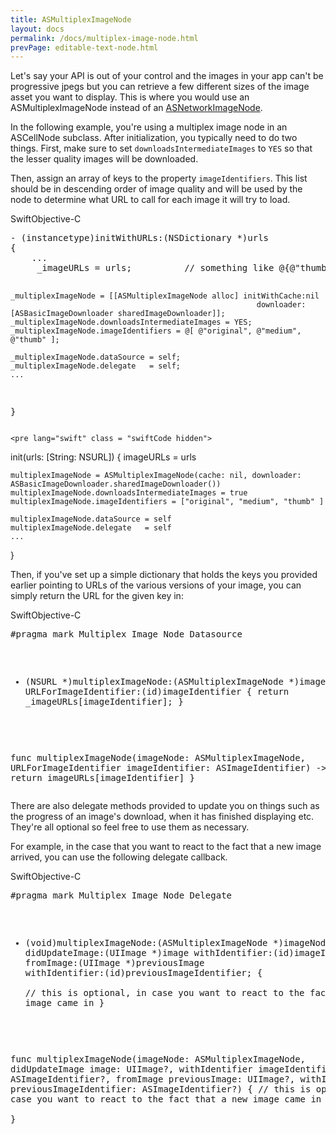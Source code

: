 ```yaml
---
title: ASMultiplexImageNode
layout: docs
permalink: /docs/multiplex-image-node.html
prevPage: editable-text-node.html
---
```


Let's say your API is out of your control and the images in your app can't be progressive jpegs but you can retrieve a few different sizes of the image asset you want to display. This is where you would use an ASMultiplexImageNode instead of an <a href = "/docs/network-image-node.html">ASNetworkImageNode</a>.

In the following example, you're using a multiplex image node in an ASCellNode subclass.  After initialization, you typically need to do two things.  First, make sure to set <code>downloadsIntermediateImages</code> to <code>YES</code> so that the lesser quality images will be downloaded.  

Then, assign an array of keys to the property <code>imageIdentifiers</code>.  This list should be in descending order of image quality and will be used by the node to determine what URL to call for each image it will try to load.

<div class = "highlight-group">
<span class="language-toggle"><a data-lang="swift" class="swiftButton">Swift</a><a data-lang="objective-c" class = "active objcButton">Objective-C</a></span>

<div class = "code">
    <pre lang="objc" class="objcCode">
- (instancetype)initWithURLs:(NSDictionary *)urls
{
    ...
     _imageURLs = urls;          // something like @{@"thumb": "/smallImageUrl", @"medium": ...}

    _multiplexImageNode = [[ASMultiplexImageNode alloc] initWithCache:nil 
                                                           downloader:[ASBasicImageDownloader sharedImageDownloader]];
    _multiplexImageNode.downloadsIntermediateImages = YES;
    _multiplexImageNode.imageIdentifiers = @[ @"original", @"medium", @"thumb" ];

    _multiplexImageNode.dataSource = self;
    _multiplexImageNode.delegate   = self;
    ...
}
    </pre>

    <pre lang="swift" class = "swiftCode hidden">

init(urls: [String: NSURL]) {
    imageURLs = urls

    multiplexImageNode = ASMultiplexImageNode(cache: nil, downloader: ASBasicImageDownloader.sharedImageDownloader())
    multiplexImageNode.downloadsIntermediateImages = true
    multiplexImageNode.imageIdentifiers = ["original", "medium", "thumb" ]

    multiplexImageNode.dataSource = self
    multiplexImageNode.delegate   = self
    ...
}
    </pre>
</div>
</div>


Then, if you've set up a simple dictionary that holds the keys you provided earlier pointing to URLs of the various versions of your image, you can simply return the URL for the given key in:

<div class = "highlight-group">
<span class="language-toggle"><a data-lang="swift" class="swiftButton">Swift</a><a data-lang="objective-c" class = "active objcButton">Objective-C</a></span>

<div class = "code">
    <pre lang="objc" class="objcCode">
#pragma mark Multiplex Image Node Datasource

- (NSURL *)multiplexImageNode:(ASMultiplexImageNode *)imageNode 
        URLForImageIdentifier:(id)imageIdentifier
{
    return _imageURLs[imageIdentifier];
}
    </pre>

    <pre lang="swift" class = "swiftCode hidden">
func multiplexImageNode(imageNode: ASMultiplexImageNode, URLForImageIdentifier imageIdentifier: ASImageIdentifier) -> NSURL? {
    return imageURLs[imageIdentifier]
}
    </pre>
</div>
</div>

There are also delegate methods provided to update you on things such as the progress of an image's download, when it has finished displaying etc.  They're all optional so feel free to use them as necessary.  

For example, in the case that you want to react to the fact that a new image arrived, you can use the following delegate callback.

<div class = "highlight-group">
<span class="language-toggle"><a data-lang="swift" class="swiftButton">Swift</a><a data-lang="objective-c" class = "active objcButton">Objective-C</a></span>

<div class = "code">
    <pre lang="objc" class="objcCode">
#pragma mark Multiplex Image Node Delegate

- (void)multiplexImageNode:(ASMultiplexImageNode *)imageNode 
            didUpdateImage:(UIImage *)image 
            withIdentifier:(id)imageIdentifier 
                 fromImage:(UIImage *)previousImage 
            withIdentifier:(id)previousImageIdentifier;
{    
        // this is optional, in case you want to react to the fact that a new image came in
}
    </pre>

    <pre lang="swift" class = "swiftCode hidden">
func multiplexImageNode(imageNode: ASMultiplexImageNode, 
             didUpdateImage image: UIImage?, 
             withIdentifier imageIdentifier: ASImageIdentifier?, 
             fromImage previousImage: UIImage?, 
             withIdentifier previousImageIdentifier: ASImageIdentifier?) {
    // this is optional, in case you want to react to the fact that a new image came in   
}
    </pre>
</div>
</div>

